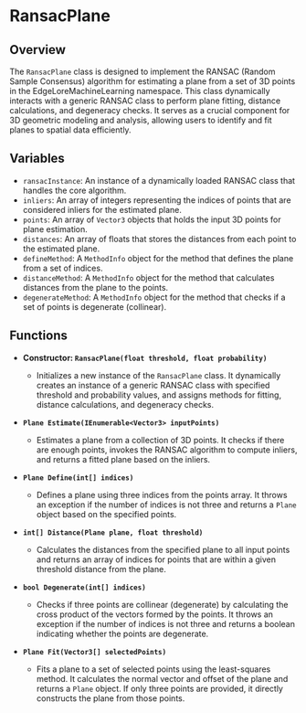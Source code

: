 # RansacPlane

## Overview
The `RansacPlane` class is designed to implement the RANSAC (Random Sample Consensus) algorithm for estimating a plane from a set of 3D points in the EdgeLoreMachineLearning namespace. This class dynamically interacts with a generic RANSAC class to perform plane fitting, distance calculations, and degeneracy checks. It serves as a crucial component for 3D geometric modeling and analysis, allowing users to identify and fit planes to spatial data efficiently.

## Variables
- `ransacInstance`: An instance of a dynamically loaded RANSAC class that handles the core algorithm.
- `inliers`: An array of integers representing the indices of points that are considered inliers for the estimated plane.
- `points`: An array of `Vector3` objects that holds the input 3D points for plane estimation.
- `distances`: An array of floats that stores the distances from each point to the estimated plane.
- `defineMethod`: A `MethodInfo` object for the method that defines the plane from a set of indices.
- `distanceMethod`: A `MethodInfo` object for the method that calculates distances from the plane to the points.
- `degenerateMethod`: A `MethodInfo` object for the method that checks if a set of points is degenerate (collinear).

## Functions
- **Constructor: `RansacPlane(float threshold, float probability)`**
  - Initializes a new instance of the `RansacPlane` class. It dynamically creates an instance of a generic RANSAC class with specified threshold and probability values, and assigns methods for fitting, distance calculations, and degeneracy checks.

- **`Plane Estimate(IEnumerable<Vector3> inputPoints)`**
  - Estimates a plane from a collection of 3D points. It checks if there are enough points, invokes the RANSAC algorithm to compute inliers, and returns a fitted plane based on the inliers.

- **`Plane Define(int[] indices)`**
  - Defines a plane using three indices from the points array. It throws an exception if the number of indices is not three and returns a `Plane` object based on the specified points.

- **`int[] Distance(Plane plane, float threshold)`**
  - Calculates the distances from the specified plane to all input points and returns an array of indices for points that are within a given threshold distance from the plane.

- **`bool Degenerate(int[] indices)`**
  - Checks if three points are collinear (degenerate) by calculating the cross product of the vectors formed by the points. It throws an exception if the number of indices is not three and returns a boolean indicating whether the points are degenerate.

- **`Plane Fit(Vector3[] selectedPoints)`**
  - Fits a plane to a set of selected points using the least-squares method. It calculates the normal vector and offset of the plane and returns a `Plane` object. If only three points are provided, it directly constructs the plane from those points.